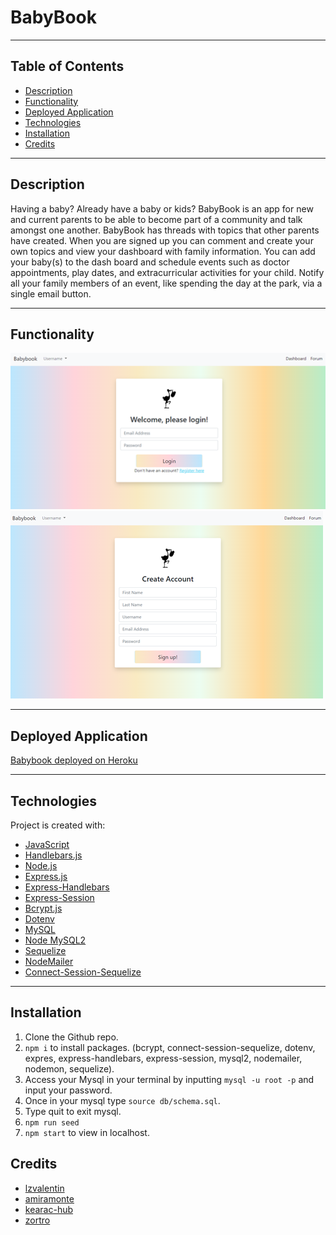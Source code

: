 # BabyBook

---

## Table of Contents 
- [Description](#description)
- [Functionality](#functionality)
- [Deployed Application](#deployedapplication)
- [Technologies](#technologies)
- [Installation](#Installation)
- [Credits](#Credits)

---


## Description 

Having a baby? Already have a baby or kids? BabyBook is an app for new and current parents to be able to become part of a community and talk amongst one another. BabyBook has threads with topics that other parents have created. When you are signed up you can comment and create your own topics and view your dashboard with family information. You can add your baby(s) to the dash board and schedule events such as doctor appointments, play dates, and extracurricular activities for your child. Notify all your family members of an event, like spending the day at the park, via a single email button. 

---

## Functionality

![signin](./public/assets/signin.png)
![signup](./public/assets/signup.png)

---

## Deployed Application

[Babybook deployed on Heroku](https://babybook7.herokuapp.com/)

---

## Technologies 

Project is created with:

- [JavaScript](https://www.javascript.com/)
- [Handlebars.js](https://handlebarsjs.com/)
- [Node.js](https://nodejs.org/)
- [Express.js](https://expressjs.com/)
- [Express-Handlebars](https://www.npmjs.com/package/express-handlebars)
- [Express-Session](https://www.npmjs.com/package/express-session)
- [Bcrypt.js](https://www.npmjs.com/package/bcrypt)
- [Dotenv](https://www.npmjs.com/package/dotenv)
- [MySQL](https://www.mysql.com/)
- [Node MySQL2](https://www.npmjs.com/package/mysql2)
- [Sequelize](https://sequelize.org/)
- [NodeMailer](https://nodemailer.com/about/)
- [Connect-Session-Sequelize](https://www.npmjs.com/package/connect-session-sequelize)

---

<a name="Installation"></a>
## Installation

1. Clone the Github repo. 
2. `npm i` to install packages. (bcrypt, connect-session-sequelize, dotenv, expres, express-handlebars, express-session, mysql2, nodemailer, nodemon, sequelize).
3. Access your Mysql in your terminal by inputting `mysql -u root -p` and input your password. 
4. Once in your mysql type `source db/schema.sql`.
5. Type quit to exit mysql.
6. `npm run seed`
7. `npm start` to view in localhost.

<a name="Credits"></a>
## Credits
- [lzvalentin](https://github.com/lzvalentin)
- [amiramonte](https://github.com/amiramonte)
- [kearac-hub](https://github.com/kearac-hub)
- [zortro](https://github.com/zortro)
